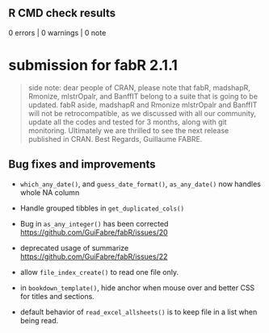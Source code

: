 ## R CMD check results

0 errors | 0 warnings | 0 note

# submission for fabR 2.1.1

> side note: dear people of CRAN, please note that fabR, madshapR,
Rmonize, mlstrOpalr, and BanffIT belong to a suite that is going to be 
updated. fabR aside, madshapR and Rmonize mlstrOpalr and BanffIT will 
not be retrocompatible, as we discussed with all our community, 
update all the codes and tested for 3 months, along with git 
monitoring. Ultimately we are thrilled to see the next release 
published in CRAN. Best Regards, Guillaume FABRE.

## Bug fixes and improvements

* `which_any_date()`, and `guess_date_format()`, `as_any_date()` now handles whole NA column

* Handle grouped tibbles in `get_duplicated_cols()`

* Bug in `as_any_integer()` has been corrected
https://github.com/GuiFabre/fabR/issues/20

* deprecated usage of summarize
https://github.com/GuiFabre/fabR/issues/22

* allow `file_index_create()` to read one file only.

* in `bookdown_template()`, hide anchor when mouse over and better CSS for 
titles and sections.

* default behavior of `read_excel_allsheets()` is to keep file in a list when 
being read.
